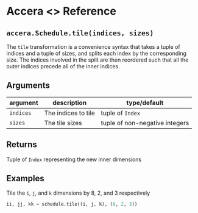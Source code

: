 [//]: # (Project: Accera)
[//]: # (Version: <<VERSION>>)

# Accera <<VERSION>> Reference

## `accera.Schedule.tile(indices, sizes)`
The `tile` transformation is a convenience syntax that takes a tuple of indices and a tuple of sizes, and splits each index by the corresponding size. The indices involved in the split are then reordered such that all the outer indices precede all of the inner indices.

## Arguments

argument | description | type/default
--- | --- | ---
`indices` | The indices to tile | tuple of `Index`
`sizes` | The tile sizes | tuple of non-negative integers

## Returns
Tuple of `Index` representing the new inner dimensions

## Examples

Tile the `i`, `j`, and `k` dimensions by 8, 2, and 3 respectively

```python
ii, jj, kk = schedule.tile((i, j, k), (8, 2, 3))
```

<div style="page-break-after: always;"></div>
